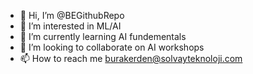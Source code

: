 - 👋 Hi, I’m @BEGithubRepo
- 👀 I’m interested in ML/AI
- 🌱 I’m currently learning AI fundementals
- 💞️ I’m looking to collaborate on AI workshops
- 📫 How to reach me burakerden@solvayteknoloji.com

<!---
BEGithubRepo/BEGithubRepo is a ✨ special ✨ repository because its `README.md` (this file) appears on your GitHub profile.
You can click the Preview link to take a look at your changes.
--->
